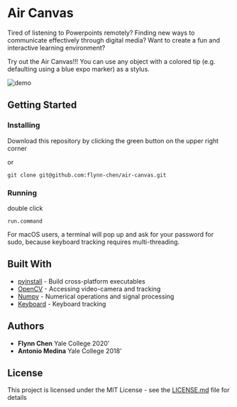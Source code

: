 # Air Canvas

Tired of listening to Powerpoints remotely?
Finding new ways to communicate effectively through digital media?
Want to create a fun and interactive learning environment?

Try out the Air Canvas!!!
You can use any object with a colored tip (e.g. defaulting using a blue expo marker) as a stylus. 

![demo](demo.gif)

## Getting Started

### Installing

Download this repository by clicking the green button on the upper right corner

or

```
git clone git@github.com:flynn-chen/air-canvas.git
```

### Running

double click
```
run.command
```
For macOS users,
a terminal will pop up and ask for your password for sudo, 
because keyboard tracking requires multi-threading.

## Built With

* [pyinstall](https://www.pyinstaller.org/) - Build cross-platform executables
* [OpenCV](https://pypi.org/project/opencv-python/) - Accessing video-camera and tracking
* [Numpy](https://numpy.org/) - Numerical operations and signal processing
* [Keyboard](https://pypi.org/project/keyboard/) - Keyboard tracking


## Authors

* **Flynn Chen** Yale College 2020' 
* **Antonio Medina** Yale College 2018'

## License

This project is licensed under the MIT License - see the [LICENSE.md](LICENSE.md) file for details

